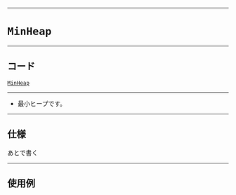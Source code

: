 _____

# `MinHeap`

_____

## コード

[`MinHeap`](https://github.com/titanium-22/Library_py/blob/main/DataStructures/Heap/MinHeap.py)
<!-- code=https://github.com/titanium-22/Library_py/blob/main/DataStructures\Heap\MinHeap.py -->

_____

- 最小ヒープです。

_____

## 仕様

あとで書く

_____

## 使用例

```python
```

